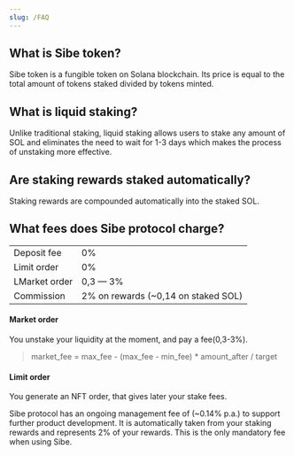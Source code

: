 ```yaml
---
slug: /FAQ
---
```

## What is Sibe token?
Sibe token is a fungible token on Solana blockchain. Its price is equal to the total amount of tokens staked divided by tokens minted.

## What is liquid staking?
Unlike traditional staking, liquid staking allows users to stake any amount of SOL  and eliminates the need to wait for 1-3 days which makes the process of unstaking more effective.

## Are staking rewards staked automatically?
Staking rewards are compounded automatically into the staked SOL.

## What fees does Sibe protocol charge?
 

| |    |
| --- | ----------- |
| Deposit fee | 0%  |
| Limit order     | 0% |
| LMarket order   | 0,3 — 3% |
| Commission      | 2% on rewards (~0,14 on staked SOL)|

#### Market order
You unstake your liquidity at the moment, and pay a fee(0,3-3%). 
>market_fee = max_fee - (max_fee - min_fee) * amount_after / target

#### Limit order
You generate an NFT order, that gives later your stake fees.

Sibe protocol has an ongoing management fee of (~0.14% p.a.) to support further product development. It is automatically taken from your staking rewards and represents 2% of your rewards. This is the only mandatory fee when using Sibe.

